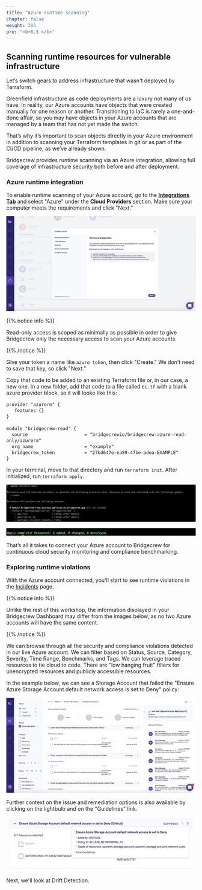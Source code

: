```yaml
---
title: "Azure runtime scanning"
chapter: false
weight: 303
pre: "<b>6.3 </b>"
---
```


## Scanning runtime resources for vulnerable infrastructure

Let’s switch gears to address infrastructure that wasn't deployed by Terraform.

Greenfield infrastructure as code deployments are a luxury not many of us have. In reality, our Azure accounts have objects that were created manually for one reason or another. Transitioning to IaC is rarely a one-and-done affair, so you may have objects in your Azure accounts that are managed by a team that has not yet made the switch.

That’s why it’s important to scan objects directly in your Azure environment in addition to scanning your Terraform templates in git or as part of the CI/CD pipeline, as we’ve already shown.

Bridgecrew provides runtime scanning via an Azure integration, allowing full coverage of infrastructure security both before and after deployment.

### Azure runtime integration

To enable runtime scanning of your Azure account, go to the [**Integrations Tab**](https://www.bridgecrew.cloud/integrations/catalog/azure-api-access) and select "Azure" under the **Cloud Providers** section. Make sure your computer meets the requirements and click "Next."

![Azure Bridgecrew integration](./images/dashboard-azure-runtime-00001.png "Azure Bridgecrew integration")


{{% notice info %}}
<p style='text-align: left;'>
Read-only access is scoped as minimally as possible in order to give Bridgecrew only the necessary access to scan your Azure accounts.
</p>
{{% /notice %}}

Give your token a name like `azure token`, then click "Create." We don't need to save that key, so click "Next."

Copy that code to be added to an existing Terraform file or, in our case, a new one. In a new folder, add that code to a file called `bc.tf` with a blank azure provider block, so it will looke like this:

```hcl
provider "azurerm" {
   features {}
}

module "bridgecrew-read" {
  source                     = "bridgecrewio/bridgecrew-azure-read-only/azurerm"
  org_name                   = "example"
  bridgecrew_token           = "27bd647e-ea89-47be-adea-EXAMPLE"
}
```

In your terminal, move to that directory and run `terraform init`. After initialized, run `terraform apply`.

![Azure Bridgecrew Terraform](./images/azure-tf-apply.png "Azure Bridgecrew Terraform")

![Azure Bridgecrew Terraform](./images/azure-tf-apply2.png "Azure Bridgecrew Terraform")

That’s all it takes to connect your Azure account to Bridgecrew for continuous cloud security monitoring and compliance benchmarking.

### Exploring runtime violations

With the Azure account connected, you'll start to see runtime violations in the [Incidents](https://www.bridgecrew.cloud/incidents) page.

{{% notice info %}}
<p style='text-align: left;'>
Unlike the rest of this workshop, the information displayed in your Bridgecrew Dashboard may differ from the images below, as no two Azure accounts will have the same content.
</p>
{{% /notice %}}

We can browse through all the security and compliance violations detected in our live Azure account. We can filter based on Status, Source, Category, Severity, Time Range, Benchmarks, and Tags. We can leverage traced resources to tie cloud to code. There are "low hanging fruit" filters for unencrypted resources and publicly accessible resources.

In the example below, we can see a Storage Account that failed the "Ensure Azure Storage Account default network access is set to Deny" policy:

![Azure Bridgecrew integration](./images/dashboard-azure-runtime-00010.png "Azure Bridgecrew integration")

Further context on the issue and remediation options is also available by clicking on the lightbulb and on the "Guidelines" link.

![Azure Bridgecrew integration](./images/dashboard-azure-runtime-00012.png "Azure Bridgecrew integration")

Next, we'll look at Drift Detection.
